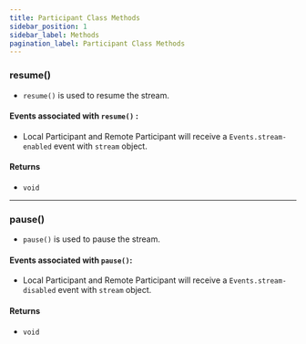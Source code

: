 ```yaml
---
title: Participant Class Methods
sidebar_position: 1
sidebar_label: Methods
pagination_label: Participant Class Methods
---
```


<div class="sdk-api-ref-only-h4">

### resume()

- `resume()` is used to resume the stream.

#### Events associated with `resume()` :

- Local Participant and Remote Participant will receive a `Events.stream-enabled` event with `stream` object.

#### Returns

- `void`

---

### pause()

- `pause()` is used to pause the stream.

#### Events associated with `pause()`:

- Local Participant and Remote Participant will receive a `Events.stream-disabled` event with `stream` object.

#### Returns

- `void`

</div>
